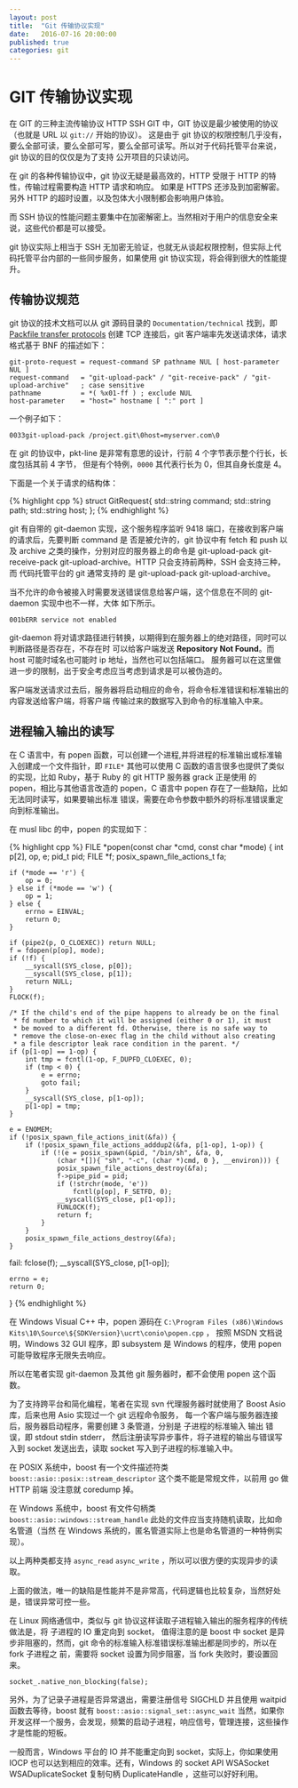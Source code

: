 ```yaml
---
layout: post
title:  "Git 传输协议实现"
date:   2016-07-16 20:00:00
published: true
categories: git
---
```


# GIT 传输协议实现

在 GIT 的三种主流传输协议 HTTP SSH GIT 中，GIT 协议是最少被使用的协议（也就是 URL 以 `git://` 开始的协议）。
这是由于 git 协议的权限控制几乎没有，要么全部可读，要么全部可写，要么全部可读写。所以对于代码托管平台来说，
git 协议的目的仅仅是为了支持 公开项目的只读访问。

在 git 的各种传输协议中，git 协议无疑是最高效的，HTTP 受限于 HTTP 的特性，传输过程需要构造 HTTP 请求和响应。
如果是 HTTPS 还涉及到加密解密。另外 HTTP 的超时设置，以及包体大小限制都会影响用户体验。

而 SSH 协议的性能问题主要集中在加密解密上。当然相对于用户的信息安全来说，这些代价都是可以接受。

git 协议实际上相当于 SSH 无加密无验证，也就无从谈起权限控制，但实际上代码托管平台内部的一些同步服务，如果使用
git 协议实现，将会得到很大的性能提升。

## 传输协议规范

git 协议的技术文档可以从 git 源码目录的 `Documentation/technical` 找到，即 [Packfile transfer protocols](https://github.com/git/git/blob/master/Documentation/technical/pack-protocol.txt)
创建 TCP 连接后，git 客户端率先发送请求体，请求格式基于 BNF 的描述如下：

    git-proto-request = request-command SP pathname NUL [ host-parameter NUL ]
    request-command   = "git-upload-pack" / "git-receive-pack" / "git-upload-archive"   ; case sensitive
    pathname          = *( %x01-ff ) ; exclude NUL
    host-parameter    = "host=" hostname [ ":" port ]

一个例子如下：

`0033git-upload-pack /project.git\0host=myserver.com\0`

在 git 的协议中，pkt-line 是非常有意思的设计，行前 4 个字节表示整个行长，长度包括其前 4 字节，
但是有个特例，`0000` 其代表行长为 0，但其自身长度是 4。

下面是一个关于请求的结构体：

{% highlight cpp %}
struct GitRequest{
    std::string command;
    std::string path;
    std::string host;
};
{% endhighlight %}

git 有自带的 git-daemon 实现，这个服务程序监听 9418 端口，在接收到客户端的请求后，先要判断 command 是
否是被允许的，git 协议中有 fetch 和 push 以及 archive 之类的操作，分别对应的服务器上的命令是 git-upload-pack
git-receive-pack git-upload-archive。HTTP 只会支持前两种，SSH 会支持三种，而 代码托管平台的 git 通常支持的
是 git-upload-pack git-upload-archive。

当不允许的命令被接入时需要发送错误信息给客户端，这个信息在不同的 git-daemon 实现中也不一样，大体
如下所示。

`001bERR service not enabled`

git-daemon 将对请求路径进行转换，以期得到在服务器上的绝对路径，同时可以判断路径是否存在，不存在时
可以给客户端发送 **Repository Not Found**。而 host 可能时域名也可能时 ip 地址，当然也可以包括端口。
服务器可以在这里做进一步的限制，出于安全考虑应当考虑到请求是可以被伪造的。

客户端发送请求过去后，服务器将启动相应的命令，将命令标准错误和标准输出的内容发送给客户端，将客户端
传输过来的数据写入到命令的标准输入中来。

## 进程输入输出的读写

在 C 语言中，有 popen 函数，可以创建一个进程,并将进程的标准输出或标准输入创建成一个文件指针，即 `FILE*`
其他可以使用 C 函数的语言很多也提供了类似的实现，比如 Ruby，基于 Ruby 的 git HTTP 服务器 grack 正是使用
的 popen，相比与其他语言改造的 popen，C 语言中 popen 存在了一些缺陷，比如无法同时读写，如果要输出标准
错误，需要在命令参数中额外的将标准错误重定向到标准输出。

在 musl libc 的中，popen 的实现如下：

{% highlight cpp %}
FILE *popen(const char *cmd, const char *mode)
{
	int p[2], op, e;
	pid_t pid;
	FILE *f;
	posix_spawn_file_actions_t fa;

	if (*mode == 'r') {
		op = 0;
	} else if (*mode == 'w') {
		op = 1;
	} else {
		errno = EINVAL;
		return 0;
	}
	
	if (pipe2(p, O_CLOEXEC)) return NULL;
	f = fdopen(p[op], mode);
	if (!f) {
		__syscall(SYS_close, p[0]);
		__syscall(SYS_close, p[1]);
		return NULL;
	}
	FLOCK(f);

	/* If the child's end of the pipe happens to already be on the final
	 * fd number to which it will be assigned (either 0 or 1), it must
	 * be moved to a different fd. Otherwise, there is no safe way to
	 * remove the close-on-exec flag in the child without also creating
	 * a file descriptor leak race condition in the parent. */
	if (p[1-op] == 1-op) {
		int tmp = fcntl(1-op, F_DUPFD_CLOEXEC, 0);
		if (tmp < 0) {
			e = errno;
			goto fail;
		}
		__syscall(SYS_close, p[1-op]);
		p[1-op] = tmp;
	}

	e = ENOMEM;
	if (!posix_spawn_file_actions_init(&fa)) {
		if (!posix_spawn_file_actions_adddup2(&fa, p[1-op], 1-op)) {
			if (!(e = posix_spawn(&pid, "/bin/sh", &fa, 0,
			    (char *[]){ "sh", "-c", (char *)cmd, 0 }, __environ))) {
				posix_spawn_file_actions_destroy(&fa);
				f->pipe_pid = pid;
				if (!strchr(mode, 'e'))
					fcntl(p[op], F_SETFD, 0);
				__syscall(SYS_close, p[1-op]);
				FUNLOCK(f);
				return f;
			}
		}
		posix_spawn_file_actions_destroy(&fa);
	}
fail:
	fclose(f);
	__syscall(SYS_close, p[1-op]);

	errno = e;
	return 0;
}
{% endhighlight %}

在 Windows Visual C++ 中，popen 源码在 `C:\Program Files (x86)\Windows Kits\10\Source\${SDKVersion}\ucrt\conio\popen.cpp` ，
按照 MSDN 文档说明，Windows 32 GUI 程序，即 subsystem 是 Windows 的程序，使用 popen 可能导致程序无限失去响应。

所以在笔者实现 git-daemon 及其他 git 服务器时，都不会使用 popen 这个函数。

为了支持跨平台和简化编程，笔者在实现 svn 代理服务器时就使用了 Boost Asio 库，后来也用 Asio 实现过一个 git 远程命令服务，
每一个客户端与服务器连接后，服务器启动程序，需要创建 3 条管道，分别是 子进程的标准输入 输出 错误，即 stdout stdin stderr，
然后注册读写异步事件，将子进程的输出与错误写入到 socket 发送出去，读取 socket 写入到子进程的标准输入中。

在 POSIX 系统中，boost 有一个文件描述符类 `boost::asio::posix::stream_descriptor` 这个类不能是常规文件，以前用 go 做 HTTP 前端
没注意就 coredump 掉。

在 Windows 系统中，boost 有文件句柄类 `boost::asio::windows::stream_handle` 此处的文件应当支持随机读取，比如命名管道（当然
在 Windows 系统的，匿名管道实际上也是命名管道的一种特例实现）。

以上两种类都支持 `async_read` `async_write` ，所以可以很方便的实现异步的读取。


上面的做法，唯一的缺陷是性能并不是非常高，代码逻辑也比较复杂，当然好处是，错误异常可控一些。

在 Linux 网络通信中，类似与 git 协议这样读取子进程输入输出的服务程序的传统做法是，将 子进程的 IO 重定向到 socket，
值得注意的是 boost 中 socket 是异步非阻塞的，然而，git 命令的标准输入标准错误标准输出都是同步的，所以在 fork 子进程之
前，需要将 socket 设置为同步阻塞，当 fork 失败时，要设置回来。

`socket_.native_non_blocking(false);`

另外，为了记录子进程是否异常退出，需要注册信号 SIGCHLD 并且使用 waitpid 函数去等待，boost 就有 `boost::asio::signal_set::async_wait`
当然，如果你开发这样一个服务，会发现，频繁的启动子进程，响应信号，管理连接，这些操作才是性能的短板。

一般而言，Windows 平台的 IO 并不能重定向到 socket，实际上，你如果使用 IOCP 也可以达到相应的效率。还有，Windows 的 socket API WSASocket WSADuplicateSocket 
复制句柄 DuplicateHandle ，这些可以好好利用。